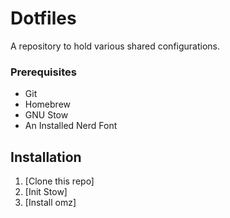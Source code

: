 # Dotfiles

A repository to hold various shared configurations.

### Prerequisites
- Git
- Homebrew
- GNU Stow
- An Installed Nerd Font

## Installation
1. [Clone this repo]
1. [Init Stow]
1. [Install omz]
